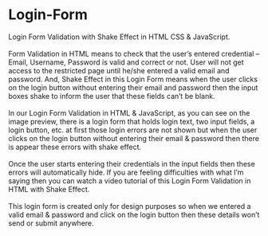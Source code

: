 # Login-Form
Login Form Validation with Shake Effect in HTML CSS & JavaScript.
<br>
<br>
Form Validation in HTML means to check that the user’s entered credential – Email, Username, Password is valid and correct or not. User will not get access to the restricted page until he/she entered a valid email and password. And, Shake Effect in this Login Form means when the user clicks on the login button without entering their email and password then the input boxes shake to inform the user that these fields can’t be blank.
<br>
<br>
In our Login Form Validation in HTML & JavaScript, as you can see on the image preview, there is a login form that holds login text, two input fields, a login button, etc. at first those login errors are not shown but when the user clicks on the login button without entering their email & password then there is appear these errors with shake effect.
<br>
<br>
Once the user starts entering their credentials in the input fields then these errors will automatically hide. If you are feeling difficulties with what I’m saying then you can watch a video tutorial of this Login Form Validation in HTML with Shake Effect.
<br>
<br>
This login form is created only for design purposes so when we entered a valid email & password and click on the login button then these details won’t send or submit anywhere.
<br>
<br>

